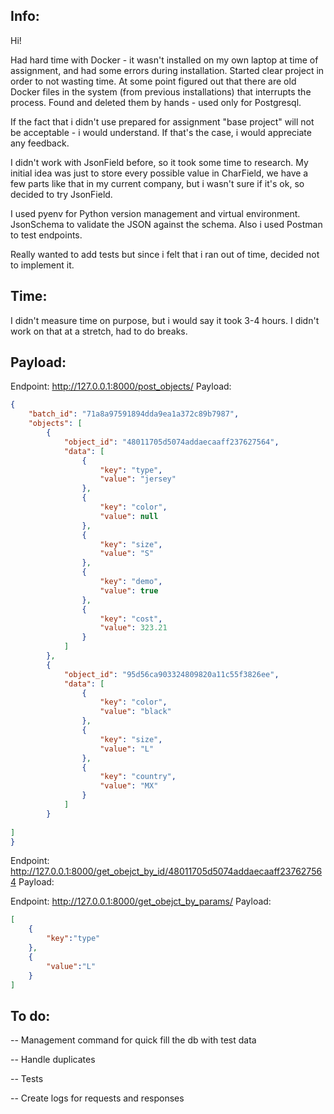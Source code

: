 ## Info:

Hi!

Had hard time with Docker - it wasn't installed on my own laptop at time of assignment, and had some errors during installation. Started clear project in order to not wasting time. At some point figured out that there are old Docker files in the system (from previous installations) that interrupts the process. Found and deleted them by hands - used only for Postgresql.

If the fact that i didn't use prepared for assignment "base project" will not be acceptable - i would understand. If that's the case, i would appreciate any feedback.

I didn't work with JsonField before, so it took some time to research. My initial idea was just to store every possible value in CharField, we have a few parts like that in my current company, but i wasn't sure if it's ok, so decided to try JsonField.

I used pyenv for Python version management and virtual environment. JsonSchema to validate the JSON against the schema.
Also i used Postman to test endpoints.

Really wanted to add tests but since i felt that i ran out of time, decided not to implement it.


## Time:

I didn't measure time on purpose, but i would say it took 3-4 hours. I didn't work on that at a stretch, had to do breaks.


## Payload:

Endpoint:
http://127.0.0.1:8000/post_objects/
Payload:
```json
{
    "batch_id": "71a8a97591894dda9ea1a372c89b7987",
    "objects": [
        {
            "object_id": "48011705d5074addaecaaff237627564",
            "data": [
                {
                    "key": "type",
                    "value": "jersey"
                },
                {
                    "key": "color",
                    "value": null
                },
                {
                    "key": "size",
                    "value": "S"
                },
                {
                    "key": "demo",
                    "value": true
                },
                {
                    "key": "cost",
                    "value": 323.21
                }
            ]
        },
        {
            "object_id": "95d56ca903324809820a11c55f3826ee",
            "data": [
                {
                    "key": "color",
                    "value": "black"
                },
                {
                    "key": "size",
                    "value": "L"
                },
                {
                    "key": "country",
                    "value": "MX"
                }
            ]
        }
        
]
}
```


Endpoint:
http://127.0.0.1:8000/get_obejct_by_id/48011705d5074addaecaaff237627564
Payload:


Endpoint:
http://127.0.0.1:8000/get_obejct_by_params/
Payload:
```json
[
    {
        "key":"type"
    },
    {
        "value":"L"
    }
]
```


## To do:
-- Management command for quick fill the db with test data

-- Handle duplicates

-- Tests

-- Create logs for requests and responses
